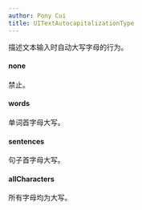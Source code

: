 ```yaml
---
author: Pony Cui
title: UITextAutocapitalizationType
---
```


描述文本输入时自动大写字母的行为。

#### none
禁止。

#### words
单词首字母大写。

#### sentences
句子首字母大写。

#### allCharacters
所有字母均为大写。